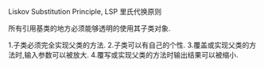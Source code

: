 Liskov Substitution Principle, LSP 里氏代换原则

所有引用基类的地方必须能够透明的使用其子类对象.


1.子类必须完全实现父类的方法.
2.子类可以有自己的个性.
3.覆盖或实现父类的方法时,输入参数可以被放大.
4.覆写或实现父类的方法时输出结果可以被缩小.